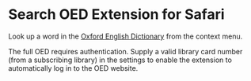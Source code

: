 # Search OED Extension for Safari #

Look up a word in the [Oxford English Dictionary](http://dictionary.oed.com/) from the context menu. 

The full OED requires authentication. Supply a valid library card number (from a subscribing library) in the settings to enable the extension to automatically log in to the OED website.